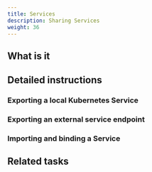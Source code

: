 ```yaml
---
title: Services
description: Sharing Services
weight: 36
---
```


<!--
Each task should give the user

* The prerequisites for this task, if any (this can be specified at the top of a multi-task page if they're the same for all the page's tasks. "All these tasks assume that you understand....and that you have already....").
* What this task accomplishes.
* Instructions for the task. If it involves editing a file, running a command, or writing code, provide code-formatted example snippets to show the user what to do! If there are multiple steps, provide them as a numbered list.
* If appropriate, links to related concept, tutorial, or example pages.
-->

## What is it

## Detailed instructions

### Exporting a local Kubernetes Service

### Exporting an external service endpoint

### Importing and binding a Service

## Related tasks
